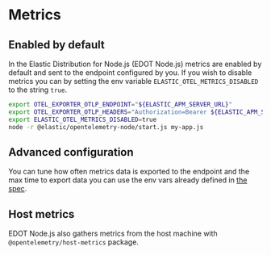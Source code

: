 <!-- Goal of this doc: ??? -->

# Metrics

## Enabled by default

In the Elastic Distribution for Node.js (EDOT Node.js) metrics are enabled by default and sent to the endpoint
configured by you. If you wish to disable metrics you can by setting the env
variable `ELASTIC_OTEL_METRICS_DISABLED` to the string `true`.

```sh
export OTEL_EXPORTER_OTLP_ENDPOINT="${ELASTIC_APM_SERVER_URL}"
export OTEL_EXPORTER_OTLP_HEADERS="Authorization=Bearer ${ELASTIC_APM_SECRET_TOKEN}"
export ELASTIC_OTEL_METRICS_DISABLED=true
node -r @elastic/opentelemetry-node/start.js my-app.js
```

## Advanced configuration

You can tune how often metrics data is exported to the endpoint and the max time
to export data you can use the env vars already defined in [the spec](https://opentelemetry.io/docs/specs/otel/configuration/sdk-environment-variables/#periodic-exporting-metricreader).

## Host metrics

EDOT Node.js also gathers metrics from the
host machine with `@opentelemetry/host-metrics` package.
